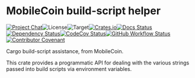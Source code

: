 # MobileCoin build-script helper

[![Project Chat][chat-image]][chat-link]<!--
-->![License][license-image]<!--
-->![Target][target-image]<!--
-->[![Crates.io][crate-image]][crate-link]<!--
-->[![Docs Status][docs-image]][docs-link]<!--
-->[![Dependency Status][deps-image]][deps-link]<!--
-->[![CodeCov Status][codecov-image]][codecov-link]<!--
-->[![GitHub Workflow Status][gha-image]][gha-link]<!--
-->[![Contributor Covenant][conduct-image]][conduct-link]

Cargo build-script assistance, from MobileCoin.

This crate provides a programmatic API for dealing with the various strings passed into build scripts via environment variables.

[chat-image]: https://img.shields.io/discord/844353360348971068?style=flat-square
[chat-link]: https://mobilecoin.chat
[license-image]: https://img.shields.io/crates/l/mc-build-rs?style=flat-square
[deps-image]: https://deps.rs/repo/github/mobilecoinfoundation/build-rs/status.svg?style=flat-square
[deps-link]: https://deps.rs/repo/github/mobilecoinfoundation/build-rs
[codecov-image]: https://img.shields.io/codecov/c/github/mobilecoinfoundation/build-rs/develop?style=flat-square
[codecov-link]: https://codecov.io/gh/mobilecoinfoundation/build-rs
[gha-image]: https://img.shields.io/github/workflow/status/mobilecoinfoundation/build-rs/ci.yaml?branch=main&style=flat-square
[gha-link]: https://github.com/mobilecoinfoundation/build-rs/actions/workflows/ci.yaml?query=branch%3Amain
[target-image]: https://img.shields.io/badge/target-x86__64-blue?style=flat-square
[crate-image]: https://img.shields.io/crates/v/mc-sgx-capable.svg?style=flat-square
[crate-link]: https://crates.io/crates/mc-sgx-capable
[docs-image]: https://img.shields.io/docsrs/mc-sgx-capable?style=flat-square
[docs-link]: https://docs.rs/crate/mc-sgx-capable
[conduct-link]: CODE_OF_CONDUCT.md
[conduct-image]: https://img.shields.io/badge/Contributor%20Covenant-2.1-4baaaa.svg?style=flat-square
